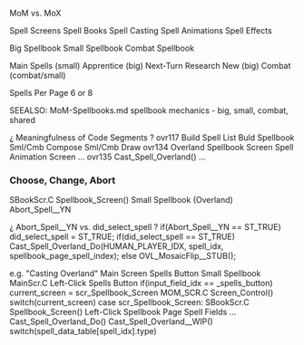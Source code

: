 
MoM vs. MoX

Spell Screens
Spell Books
Spell Casting
Spell Animations
Spell Effects

Big Spellbook
Small Spellbook
Combat Spellbook

Main Spells  (small)
Apprentice  (big)
Next-Turn Research New  (big)
Combat  (combat/small)

Spells Per Page
6 or 8

SEEALSO:  MoM-Spellbooks.md
    spellbook mechanics - big, small, combat, shared


¿ Meaningfulness of Code Segments ?
ovr117
    Build Spell List
    Buld Spellbook
    Sml/Cmb Compose
    Sml/Cmb Draw
ovr134
    Overland Spellbook Screen
    Spell Animation Screen
    ...
ovr135
    Cast_Spell_Overland()
    ...


### Choose, Change, Abort
SBookScr.C
Spellbook_Screen()
Small Spellbook (Overland)
Abort_Spell__YN

¿ Abort_Spell__YN vs. did_select_spell ?
if(Abort_Spell__YN == ST_TRUE)
    did_select_spell = ST_TRUE;
if(did_select_spell == ST_TRUE)
    Cast_Spell_Overland_Do(HUMAN_PLAYER_IDX, spell_idx, spellbook_page_spell_index);
else
    OVL_MosaicFlip__STUB();



e.g. "Casting Overland"
    Main Screen
    Spells Button
    Small Spellbook
MainScr.C
Left-Click Spells Button
if(input_field_idx == _spells_button)
current_screen = scr_Spellbook_Screen
MOM_SCR.C
Screen_Control()
switch(current_screen)
case scr_Spellbook_Screen:
SBookScr.C
Spellbook_Screen()
Left-Click Spellbook Page Spell Fields
...
Cast_Spell_Overland_Do()
Cast_Spell_Overland__WIP()
switch(spell_data_table[spell_idx].type)
